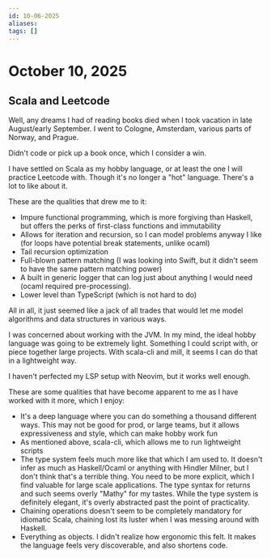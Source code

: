 ```yaml
---
id: 10-06-2025
aliases:
tags: []
---
```

# October 10, 2025
## Scala and Leetcode
Well, any dreams I had of reading books died when I took vacation in late August/early September. 
I went to Cologne, Amsterdam, various parts of Norway, and Prague. 

Didn't code or pick up a book once, which I consider a win.

I have settled on Scala as my hobby language, or at least the one I will practice Leetcode with.
Though it's no longer a "hot" language. There's a lot to like about it.

These are the qualities that drew me to it:
- Impure functional programming, which is more forgiving than Haskell, but offers the perks of first-class functions and immutability
- Allows for iteration and recursion, so I can model problems anyway I like (for loops have potential break statements, unlike ocaml)
- Tail recursion optimization
- Full-blown pattern matching (I was looking into Swift, but it didn't seem to have the same pattern matching power)
- A built in generic logger that can log just about anything I would need (ocaml required pre-processing).
- Lower level than TypeScript (which is not hard to do)

All in all, it just seemed like a jack of all trades that would let me model algorithms and data structures in various ways.

I was concerned about working with the JVM. In my mind, the ideal hobby language was going to be extremely light. Something I could script with, or piece together large projects.
With scala-cli and mill, it seems I can do that in a lightweight way.

I haven't perfected my LSP setup with Neovim, but it works well enough.

These are some qualities that have become apparent to me as I have worked with it more, which I enjoy:
- It's a deep language where you can do something a thousand different ways. This may not be good for prod, or large teams, but it allows expressiveness and style, which can make hobby work fun
- As mentioned above, scala-cli, which allows me to run lightweight scripts
- The type system feels much more like that which I am used to. It doesn't infer as much as Haskell/Ocaml or anything with Hindler Milner, but I don't think that's a terrible thing. You need to be more explicit, which I find valuable for large scale applications. The type syntax for returns and such seems overly "Mathy" for my tastes. While the type system is definitely elegant, it's overly abstracted past the point of practicality.
- Chaining operations doesn't seem to be completely mandatory for idiomatic Scala, chaining lost its luster when I was messing around with Haskell.
- Everything as objects. I didn't realize how ergonomic this felt. It makes the language feels very discoverable, and also shortens code.
